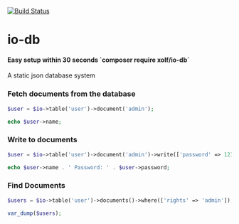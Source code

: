 [![Build Status](https://travis-ci.org/xolf/io-db.svg?branch=master)](https://travis-ci.org/xolf/io-db)

# io-db
#### Easy setup within 30 seconds ´composer require xolf/io-db´

A static json database system

### Fetch documents from the database
```php
$user = $io->table('user')->document('admin');

echo $user->name;
```

### Write to documents
```php
$user = $io->table('user')->document('admin')->write(['password' => 123456]);

echo $user->name . ' Password: ' . $user->password;
```

### Find Documents
```php
$users = $io->table('user')->documents()->where(['rights' => 'admin']);

var_dump($users);
```
